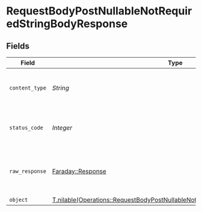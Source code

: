 # RequestBodyPostNullableNotRequiredStringBodyResponse


## Fields

| Field                                                                                                                                                                  | Type                                                                                                                                                                   | Required                                                                                                                                                               | Description                                                                                                                                                            |
| ---------------------------------------------------------------------------------------------------------------------------------------------------------------------- | ---------------------------------------------------------------------------------------------------------------------------------------------------------------------- | ---------------------------------------------------------------------------------------------------------------------------------------------------------------------- | ---------------------------------------------------------------------------------------------------------------------------------------------------------------------- |
| `content_type`                                                                                                                                                         | *String*                                                                                                                                                               | :heavy_check_mark:                                                                                                                                                     | HTTP response content type for this operation                                                                                                                          |
| `status_code`                                                                                                                                                          | *Integer*                                                                                                                                                              | :heavy_check_mark:                                                                                                                                                     | HTTP response status code for this operation                                                                                                                           |
| `raw_response`                                                                                                                                                         | [Faraday::Response](https://www.rubydoc.info/gems/faraday/Faraday/Response)                                                                                            | :heavy_check_mark:                                                                                                                                                     | Raw HTTP response; suitable for custom response parsing                                                                                                                |
| `object`                                                                                                                                                               | [T.nilable(Operations::RequestBodyPostNullableNotRequiredStringBodyResponseBody)](../../models/operations/requestbodypostnullablenotrequiredstringbodyresponsebody.md) | :heavy_minus_sign:                                                                                                                                                     | OK                                                                                                                                                                     |